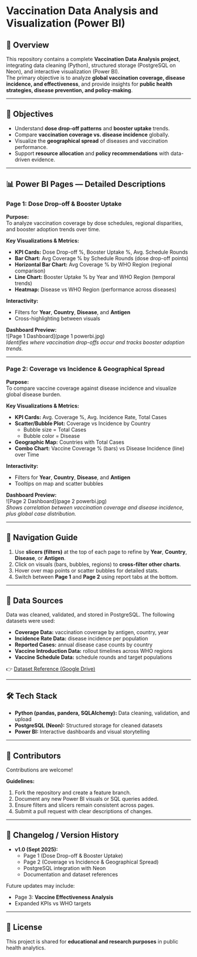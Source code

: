 # Vaccination Data Analysis and Visualization (Power BI)

## 📌 Overview
This repository contains a complete **Vaccination Data Analysis project**, integrating data cleaning (Python), structured storage (PostgreSQL on Neon), and interactive visualization (Power BI).  
The primary objective is to analyze **global vaccination coverage, disease incidence, and effectiveness**, and provide insights for **public health strategies, disease prevention, and policy-making**.

---

## 🎯 Objectives
- Understand **dose drop-off patterns** and **booster uptake** trends.  
- Compare **vaccination coverage vs. disease incidence** globally.  
- Visualize the **geographical spread** of diseases and vaccination performance.  
- Support **resource allocation** and **policy recommendations** with data-driven evidence.  

---

## 📊 Power BI Pages — Detailed Descriptions

### Page 1: Dose Drop-off & Booster Uptake
**Purpose:**  
To analyze vaccination coverage by dose schedules, regional disparities, and booster adoption trends over time.

**Key Visualizations & Metrics:**
- **KPI Cards:** Dose Drop-off %, Booster Uptake %, Avg. Schedule Rounds  
- **Bar Chart:** Avg Coverage % by Schedule Rounds (dose drop-off points)  
- **Horizontal Bar Chart:** Avg Coverage % by WHO Region (regional comparison)  
- **Line Chart:** Booster Uptake % by Year and WHO Region (temporal trends)  
- **Heatmap:** Disease vs WHO Region (performance across diseases)  

**Interactivity:**  
- Filters for **Year**, **Country**, **Disease**, and **Antigen**  
- Cross-highlighting between visuals  

**Dashboard Preview:**  
![Page 1 Dashboard](page 1 powerbi.jpg)  
*Identifies where vaccination drop-offs occur and tracks booster adoption trends.*

---

### Page 2: Coverage vs Incidence & Geographical Spread
**Purpose:**  
To compare vaccine coverage against disease incidence and visualize global disease burden.

**Key Visualizations & Metrics:**
- **KPI Cards:** Avg. Coverage %, Avg. Incidence Rate, Total Cases  
- **Scatter/Bubble Plot:** Coverage vs Incidence by Country  
  - Bubble size = Total Cases  
  - Bubble color = Disease  
- **Geographic Map:** Countries with Total Cases  
- **Combo Chart:** Vaccine Coverage % (bars) vs Disease Incidence (line) over Time  

**Interactivity:**  
- Filters for **Year**, **Country**, **Disease**, and **Antigen**  
- Tooltips on map and scatter bubbles  

**Dashboard Preview:**  
![Page 2 Dashboard](page 2 powerbi.jpg)  
*Shows correlation between vaccination coverage and disease incidence, plus global case distribution.*

---

## 🔎 Navigation Guide
1. Use **slicers (filters)** at the top of each page to refine by **Year**, **Country**, **Disease**, or **Antigen**.  
2. Click on visuals (bars, bubbles, regions) to **cross-filter other charts**.  
3. Hover over map points or scatter bubbles for detailed stats.  
4. Switch between **Page 1** and **Page 2** using report tabs at the bottom.  

---

## 📂 Data Sources
Data was cleaned, validated, and stored in PostgreSQL. The following datasets were used:
- **Coverage Data:** vaccination coverage by antigen, country, year  
- **Incidence Rate Data:** disease incidence per population  
- **Reported Cases:** annual disease case counts by country  
- **Vaccine Introduction Data:** rollout timelines across WHO regions  
- **Vaccine Schedule Data:** schedule rounds and target populations  

👉 [Dataset Reference (Google Drive)](https://drive.google.com/drive/folders/1YQ6mNrZCrlEeBP4GH3VnLBNXb7OBD4tf?usp=sharing)

---

## 🛠 Tech Stack
- **Python (pandas, pandera, SQLAlchemy):** Data cleaning, validation, and upload  
- **PostgreSQL (Neon):** Structured storage for cleaned datasets  
- **Power BI:** Interactive dashboards and visual storytelling  

---

## 🤝 Contributors
Contributions are welcome!  

**Guidelines:**
1. Fork the repository and create a feature branch.  
2. Document any new Power BI visuals or SQL queries added.  
3. Ensure filters and slicers remain consistent across pages.  
4. Submit a pull request with clear descriptions of changes.  

---

## 📜 Changelog / Version History
- **v1.0 (Sept 2025):**  
  - Page 1 (Dose Drop-off & Booster Uptake)  
  - Page 2 (Coverage vs Incidence & Geographical Spread)  
  - PostgreSQL integration with Neon  
  - Documentation and dataset references  

Future updates may include:
- Page 3: **Vaccine Effectiveness Analysis**  
- Expanded KPIs vs WHO targets  

---

## 📌 License
This project is shared for **educational and research purposes** in public health analytics.  
